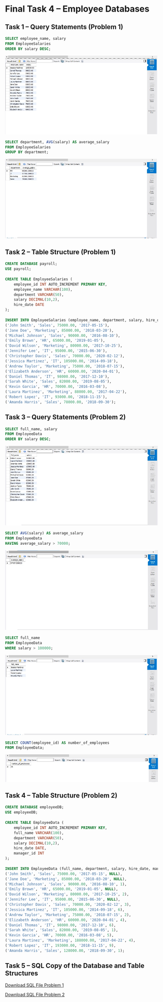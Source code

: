 # Final Task 4 – Employee Databases

## Task 1 – Query Statements (Problem 1)
```sql
SELECT employee_name, salary
FROM EmployeeSalaries
ORDER BY salary DESC;
```
![Alt Text](https://github.com/NaythanIsME/EDM-Portfolio/blob/main/Finals%20Task%204/Images/DESC%20FT4.jpg)

```sql
SELECT department, AVG(salary) AS average_salary
FROM EmployeeSalaries
GROUP BY department;
```
![Alt Text](https://github.com/NaythanIsME/EDM-Portfolio/blob/main/Finals%20Task%204/Images/GROUP%20BY%20FT4.jpg)

## Task 2 – Table Structure (Problem 1)
```sql
CREATE DATABASE payroll;
USE payroll;

CREATE TABLE EmployeeSalaries (
    employee_id INT AUTO_INCREMENT PRIMARY KEY,
    employee_name VARCHAR(100),
    department VARCHAR(50),
    salary DECIMAL(10,2),
    hire_date DATE
);

INSERT INTO EmployeeSalaries (employee_name, department, salary, hire_date) VALUES
('John Smith', 'Sales', 75000.00, '2017-05-15'),
('Jane Doe', 'Marketing', 85000.00, '2018-03-20'),
('Michael Johnson', 'Sales', 90000.00, '2016-08-10'),
('Emily Brown', 'HR', 65000.00, '2019-01-05'),
('David Wilson', 'Marketing', 80000.00, '2017-10-25'),
('Jennifer Lee', 'IT', 95000.00, '2015-06-30'),
('Christopher Davis', 'Sales', 70000.00, '2020-02-12'),
('Jessica Martinez', 'IT', 105000.00, '2014-09-18'),
('Andrew Taylor', 'Marketing', 75000.00, '2018-07-15'),
('Elizabeth Anderson', 'HR', 60000.00, '2020-04-01'),
('Daniel Thomas', 'IT', 98000.00, '2017-12-10'),
('Sarah White', 'Sales', 82000.00, '2019-08-05'),
('Kevin Garcia', 'HR', 70000.00, '2016-03-08'),
('Laura Martinez', 'Marketing', 88000.00, '2017-04-22'),
('Robert Lopez', 'IT', 93000.00, '2018-11-15'),
('Amanda Harris', 'Sales', 78000.00, '2018-09-30');
```
## Task 3 – Query Statements (Problem 2)
```sql
SELECT full_name, salary
FROM EmployeeData
ORDER BY salary DESC;
```
![Alt Text](https://github.com/NaythanIsME/EDM-Portfolio/blob/main/Finals%20Task%204/Images/FT4%20P2%201.jpg)

```sql
SELECT AVG(salary) AS average_salary
FROM EmployeeData
HAVING average_salary > 70000;
```
![Alt Text](https://github.com/NaythanIsME/EDM-Portfolio/blob/main/Finals%20Task%204/Images/FT4%20P2%202.jpg)

```sql
SELECT full_name
FROM EmployeeData
WHERE salary > 100000;
```
![Alt Text](https://github.com/NaythanIsME/EDM-Portfolio/blob/main/Finals%20Task%204/Images/FT4%20P2%203.jpg)

```sql
SELECT COUNT(employee_id) AS number_of_employees
FROM EmployeeData;
```
![Alt Text](https://github.com/NaythanIsME/EDM-Portfolio/blob/main/Finals%20Task%204/Images/FT4%20P2%204.jpg)


## Task 4 – Table Structure (Problem 2)
```sql
CREATE DATABASE employeeDB;
USE employeeDB;

CREATE TABLE EmployeeData (
    employee_id INT AUTO_INCREMENT PRIMARY KEY,
    full_name VARCHAR(100),
    department VARCHAR(50),
    salary DECIMAL(10,2),
    hire_date DATE,
    manager_id INT
);

INSERT INTO EmployeeData (full_name, department, salary, hire_date, manager_id) VALUES
('John Smith', 'Sales', 75000.00, '2017-05-15', NULL),
('Jane Doe', 'Marketing', 85000.00, '2018-03-20', NULL),
('Michael Johnson', 'Sales', 90000.00, '2016-08-10', 1),
('Emily Brown', 'HR', 65000.00, '2019-01-05', NULL),
('David Wilson', 'Marketing', 80000.00, '2017-10-25', 2),
('Jennifer Lee', 'IT', 95000.00, '2015-06-30', NULL),
('Christopher Davis', 'Sales', 70000.00, '2020-02-12', 3),
('Jessica Martinez', 'IT', 105000.00, '2014-09-18', 6),
('Andrew Taylor', 'Marketing', 75000.00, '2018-07-15', 2),
('Elizabeth Anderson', 'HR', 60000.00, '2020-04-01', 4),
('Daniel Thomas', 'IT', 98000.00, '2017-12-10', 6),
('Sarah White', 'Sales', 82000.00, '2019-08-05', 1),
('Kevin Garcia', 'HR', 70000.00, '2016-03-08', 5),
('Laura Martinez', 'Marketing', 188000.00, '2017-04-22', 4),
('Robert Lopez', 'IT', 193000.00, '2018-11-15', 9),
('Amanda Harris', 'Sales', 128000.00, '2018-09-30', 1);
```
## Task 5 – SQL Copy of the Database and Table Structures

[Download SQL File Problem 1](https://github.com/NaythanIsME/EDM-Portfolio/blob/main/Finals%20Task%204/Files/ft4_prob1.sql)

[Download SQL File Problem 2](https://github.com/NaythanIsME/EDM-Portfolio/blob/main/Finals%20Task%204/Files/ft4_pro2.sql)

